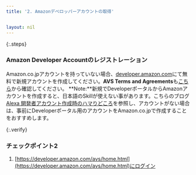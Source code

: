 ```yaml
---
title: '2. Amazonデベロッパーアカウントの取得'


layout: nil
---
```


{:.steps}
### Amazon Developer Accountのレジストレーション

Amazon.co.jpアカウントを持っていない場合、[developer.amazon.com](https://developer.amazon.com/login.html)にて無料で新規アカウントを作成してください。**AVS Terms and Agreements**も[こちら](https://developer.amazon.com/public/solutions/alexa/alexa-voice-service/support/terms-and-agreements)から確認してください。
	**Note:**新規でDeveloperポータルからAmazonアカウントを作成すると、日本語のSkillが使えない事があります。こちらのブログ[Alexa 開発者アカウント作成時のハマりどころ](https://developer.amazon.com/ja/blogs/alexa/post/9f852a38-3a44-48bd-b78f-22050269d7c7/hamaridokoro)を参照し、アカウントがない場合は、事前にDeveloperポータル用のアカウントをAmazon.co.jpで作成することをおすすめします。

{:.verify}
### チェックポイント2
1.  [https://developer.amazon.com/avs/home.html](https://developer.amazon.com/avs/home.html)にログイン
